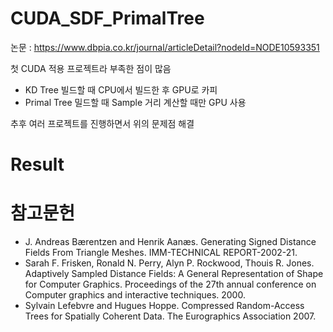# CUDA_SDF_PrimalTree

논문 : https://www.dbpia.co.kr/journal/articleDetail?nodeId=NODE10593351

첫 CUDA 적용 프로젝트라 부족한 점이 많음
 - KD Tree 빌드할 때 CPU에서 빌드한 후 GPU로 카피
 - Primal Tree 밀드할 때 Sample 거리 계산할 때만 GPU 사용

추후 여러 프로젝트를 진행하면서 위의 문제점 해결

# Result



# 참고문헌
 - J. Andreas Bærentzen and Henrik Aanæs. Generating Signed Distance Fields From Triangle Meshes. IMM-TECHNICAL REPORT-2002-21.
 - Sarah F. Frisken, Ronald N. Perry, Alyn P. Rockwood, Thouis R. Jones. Adaptively Sampled Distance Fields: A General Representation of Shape for Computer Graphics. Proceedings of the 27th annual conference on Computer graphics and interactive techniques. 2000.
 - Sylvain Lefebvre and Hugues Hoppe. Compressed Random-Access Trees for Spatially Coherent Data. The Eurographics Association 2007.

